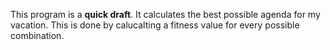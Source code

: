 This program is a **quick draft**. It calculates the best possible agenda for my vacation. This is done by calucalting a fitness value for every possible combination.
